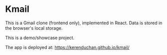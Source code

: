 # Kmail

This is a Gmail clone (frontend only), implemented in React. Data is stored in the browser's local storage.

This is a demo/showcase project.

The app is deployed at:
https://kerenduchan.github.io/kmail/
